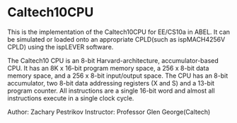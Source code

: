 # Caltech10CPU
This is the implementation of the Caltech10CPU for EE/CS10a in ABEL. It can be simulated or loaded onto an appropriate CPLD(such as ispMACH4256V CPLD) using the ispLEVER software.

The Caltech10 CPU is an 8-bit Harvard-architecture, accumulator-based CPU. It has an 8K x 16-bit program memory space, a
256 x 8-bit data memory space, and a 256 x 8-bit input/output space. The CPU has an 8-bit accumulator, two 8-bit data addressing
registers (X and S) and a 13-bit program counter. All instructions are a single 16-bit word and almost all instructions
execute in a single clock cycle.

Author: Zachary Pestrikov
Instructor: Professor Glen George(Caltech)
